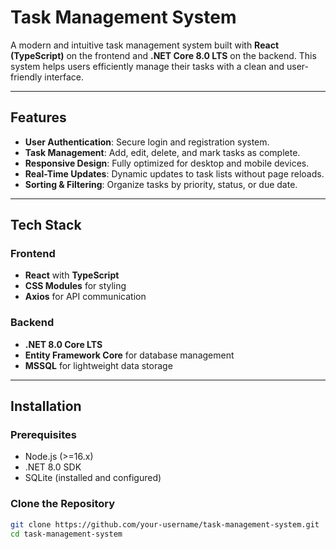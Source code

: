 # Task Management System

A modern and intuitive task management system built with **React (TypeScript)** on the frontend and **.NET Core 8.0 LTS** on the backend. This system helps users efficiently manage their tasks with a clean and user-friendly interface.

---

## Features

- **User Authentication**: Secure login and registration system.
- **Task Management**: Add, edit, delete, and mark tasks as complete.
- **Responsive Design**: Fully optimized for desktop and mobile devices.
- **Real-Time Updates**: Dynamic updates to task lists without page reloads.
- **Sorting & Filtering**: Organize tasks by priority, status, or due date.

---

## Tech Stack

### Frontend

- **React** with **TypeScript**
- **CSS Modules** for styling
- **Axios** for API communication

### Backend

- **.NET 8.0 Core LTS**
- **Entity Framework Core** for database management
- **MSSQL** for lightweight data storage

---

## Installation

### Prerequisites

- Node.js (>=16.x)
- .NET 8.0 SDK
- SQLite (installed and configured)

### Clone the Repository

```bash
git clone https://github.com/your-username/task-management-system.git
cd task-management-system
```

